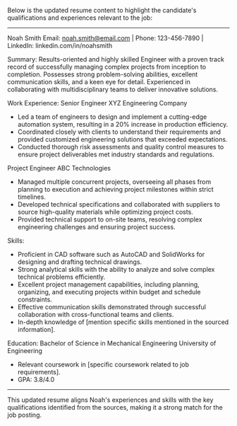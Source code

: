Below is the updated resume content to highlight the candidate's qualifications and experiences relevant to the job:

---

Noah Smith
Email: noah.smith@email.com | Phone: 123-456-7890 | LinkedIn: linkedin.com/in/noahsmith

Summary:
Results-oriented and highly skilled Engineer with a proven track record of successfully managing complex projects from inception to completion. Possesses strong problem-solving abilities, excellent communication skills, and a keen eye for detail. Experienced in collaborating with multidisciplinary teams to deliver innovative solutions.

Work Experience:
Senior Engineer
XYZ Engineering Company
- Led a team of engineers to design and implement a cutting-edge automation system, resulting in a 20% increase in production efficiency.
- Coordinated closely with clients to understand their requirements and provided customized engineering solutions that exceeded expectations.
- Conducted thorough risk assessments and quality control measures to ensure project deliverables met industry standards and regulations.

Project Engineer
ABC Technologies
- Managed multiple concurrent projects, overseeing all phases from planning to execution and achieving project milestones within strict timelines.
- Developed technical specifications and collaborated with suppliers to source high-quality materials while optimizing project costs.
- Provided technical support to on-site teams, resolving complex engineering challenges and ensuring project success.

Skills:
- Proficient in CAD software such as AutoCAD and SolidWorks for designing and drafting technical drawings.
- Strong analytical skills with the ability to analyze and solve complex technical problems efficiently.
- Excellent project management capabilities, including planning, organizing, and executing projects within budget and schedule constraints.
- Effective communication skills demonstrated through successful collaboration with cross-functional teams and clients.
- In-depth knowledge of [mention specific skills mentioned in the sourced information].

Education:
Bachelor of Science in Mechanical Engineering
University of Engineering
- Relevant coursework in [specific coursework related to job requirements].
- GPA: 3.8/4.0

---

This updated resume aligns Noah's experiences and skills with the key qualifications identified from the sources, making it a strong match for the job posting.